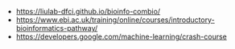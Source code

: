 - https://liulab-dfci.github.io/bioinfo-combio/
- https://www.ebi.ac.uk/training/online/courses/introductory-bioinformatics-pathway/
- https://developers.google.com/machine-learning/crash-course
